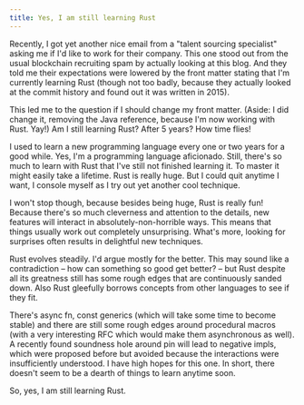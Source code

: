 ```yaml
---
title: Yes, I am still learning Rust
---
```


Recently, I got yet another nice email from a "talent sourcing 
specialist" asking me if I'd like to work for their company. This one 
stood out from the usual blockchain recruiting spam by actually looking 
at this blog. And they told me their expectations were lowered by the 
front matter stating that I'm currently learning Rust (though not too 
badly, because they actually looked at the commit history and found out 
it was written in 2015).

This led me to the question if I should change my front matter. (Aside: 
I did change it, removing the Java reference, because I'm now working 
with Rust. Yay!) Am I still learning Rust? After 5 years? How time 
flies!

I used to learn a new programming language every one or two years for a 
good while. Yes, I'm a programming language aficionado. Still, there's 
so much to learn with Rust that I've still not finished learning it. To 
master it might easily take a lifetime. Rust is really huge. But I 
could quit anytime I want, I console myself as I try out yet another 
cool technique.

I won't stop though, because besides being huge, Rust is really fun! 
Because there's so much cleverness and attention to the details, new 
features will interact in absolutely-non-horrible ways. This means that 
things usually work out completely unsurprising. What's more, looking 
for surprises often results in delightful new techniques.

Rust evolves steadily. I'd argue mostly for the better. This may sound 
like a contradiction – how can something so good get better? – but Rust
despite all its greatness still has some rough edges that are
continuously sanded down. Also Rust gleefully borrows concepts from
other languages to see if they fit.

There's async fn, const generics (which will take some time to become 
stable) and there are still some rough edges around procedural macros 
(with a very interesting RFC which would make them asynchronous as 
well). A recently found soundness hole around pin will lead to negative 
impls, which were proposed before but avoided because the interactions 
were insufficiently understood. I have high hopes for this one. In 
short, there doesn't seem to be a dearth of things to learn anytime 
soon.

So, yes, I am still learning Rust.
